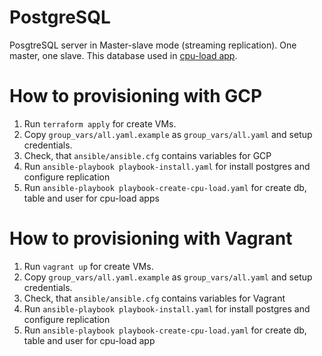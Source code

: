 # PostgreSQL

PosgtreSQL server in Master-slave mode (streaming replication). One master, one slave.
This database used in [cpu-load app](https://github.com/morion-devops/cpu-load).

# How to provisioning with GCP
1. Run `terraform apply` for create VMs.
1. Copy `group_vars/all.yaml.example` as `group_vars/all.yaml` and setup credentials.
1. Check, that `ansible/ansible.cfg` contains variables for GCP
1. Run `ansible-playbook playbook-install.yaml` for install postgres and configure replication
1. Run `ansible-playbook playbook-create-cpu-load.yaml` for create db, table and user for cpu-load apps

# How to provisioning with Vagrant
1. Run `vagrant up` for create VMs.
1. Copy `group_vars/all.yaml.example` as `group_vars/all.yaml` and setup credentials.
1. Check, that `ansible/ansible.cfg` contains variables for Vagrant 
1. Run `ansible-playbook playbook-install.yaml` for install postgres and configure replication
1. Run `ansible-playbook playbook-create-cpu-load.yaml` for create db, table and user for cpu-load app